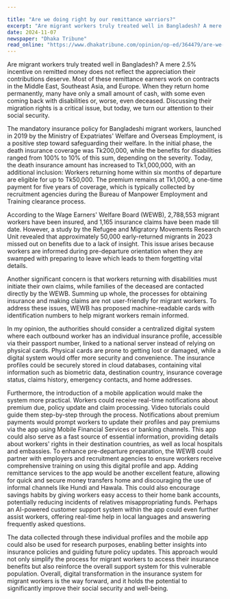 ```yaml
---

title: "Are we doing right by our remittance warriors?"
excerpt: "Are migrant workers truly treated well in Bangladesh? A mere 2.5% incentive on remitted money does not reflect......"
date: 2024-11-07
newspaper: "Dhaka Tribune"
read_online: "https://www.dhakatribune.com/opinion/op-ed/364479/are-we-doing-right-by-our-remittance-warriors"
---
```


Are migrant workers truly treated well in Bangladesh? A mere 2.5% incentive on remitted money does not reflect the appreciation their contributions deserve. Most of these remittance earners work on contracts in the Middle East, Southeast Asia, and Europe. When they return home permanently, many have only a small amount of cash, with some even coming back with disabilities or, worse, even deceased. Discussing their migration rights is a critical issue, but today, we turn our attention to their social security.

The mandatory insurance policy for Bangladeshi migrant workers, launched in 2019 by the Ministry of Expatriates' Welfare and Overseas Employment, is a positive step toward safeguarding their welfare. In the initial phase, the death insurance coverage was Tk200,000, while the benefits for disabilities ranged from 100% to 10% of this sum, depending on the severity. Today, the death insurance amount has increased to Tk1,000,000, with an additional inclusion: Workers returning home within six months of departure are eligible for up to Tk50,000. The premium remains at Tk1,000, a one-time payment for five years of coverage, which is typically collected by recruitment agencies during the Bureau of Manpower Employment and Training clearance process.

According to the Wage Earners' Welfare Board (WEWB), 2,788,553 migrant workers have been insured, and 1,165 insurance claims have been made till date. However, a study by the Refugee and Migratory Movements Research Unit revealed that approximately 50,000 early-returned migrants in 2023 missed out on benefits due to a lack of insight. This issue arises because workers are informed during pre-departure orientation when they are swamped with preparing to leave which leads to them forgetting vital details.

Another significant concern is that workers returning with disabilities must initiate their own claims, while families of the deceased are contacted directly by the WEWB. Summing up whole, the processes for obtaining insurance and making claims are not user-friendly for migrant workers. To address these issues, WEWB has proposed machine-readable cards with identification numbers  to help migrant workers remain informed.

In my opinion, the authorities should consider a centralized digital system where each outbound worker has an individual insurance profile, accessible via their passport number, linked to a national server instead of relying on physical cards. Physical cards are prone to getting lost or damaged, while a digital system would offer more security and convenience. The insurance profiles could be securely stored in cloud databases, containing vital information such as biometric data, destination country, insurance coverage status, claims history, emergency contacts, and home addresses.

Furthermore, the introduction of a mobile application would make the system more practical. Workers could receive real-time notifications about premium due, policy update and claim processing. Video tutorials could guide them step-by-step through the process. Notifications about premium payments would prompt workers to update their profiles and pay premiums via the app using Mobile Financial Services or banking channels. This app could also serve as a fast source of essential information, providing details about workers' rights in their destination countries, as well as local hospitals and embassies. To enhance pre-departure preparation, the WEWB could partner with employers and recruitment agencies to ensure workers receive comprehensive training on using this digital profile and app. Adding remittance services to the app would be another excellent feature, allowing for quick and secure money transfers home and discouraging the use of informal channels like Hundi and Hawala. This could also encourage savings habits by giving workers easy access to their home bank accounts, potentially reducing incidents of relatives misappropriating funds. Perhaps an AI-powered customer support system within the app could even further assist workers, offering real-time help in local languages and answering frequently asked questions.

The data collected through these individual profiles and the mobile app could also be used for research purposes, enabling better insights into insurance policies and guiding future policy updates. This approach would not only simplify the process for migrant workers to access their insurance benefits but also reinforce the overall support system for this vulnerable population. Overall, digital transformation in the insurance system for migrant workers is the way forward, and it holds the potential to significantly improve their social security and well-being.
